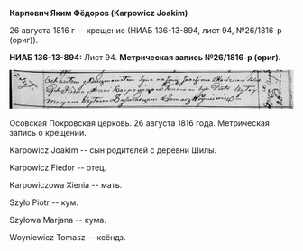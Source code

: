 **Карпович Яким Фёдоров (Karpowicz Joakim)**

26 августа 1816 г -- крещение (НИАБ 136-13-894, лист 94, №26/1816-р
(ориг)).

**НИАБ 136-13-894:** Лист 94. **Метрическая запись №26/1816-р (ориг).**

![](./media/f2db11b84e4328a266f151a01952b7b259f577d4.png)

Осовская Покровская церковь. 26 августа 1816 года. Метрическая запись о
крещении.

Karpowicz Joakim -- сын родителей с деревни Шилы.

Karpowicz Fiedor -- отец.

Karpowiczowa Xienia -- мать.

Szyło Piotr -- кум.

Szyłowa Marjana -- кума.

Woyniewicz Tomasz -- ксёндз.

